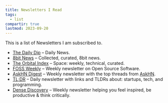 ```yaml
---
title: Newsletters I Read
tags:
  - list
compartir: true
lastmod: 2023-09-20
---
```



This is a list of Newsletters I am subscribed to.

* [The Daily Dip](https://www.thedailydip.co/) – Daily News.
* [8bit News](https://8bitnews.io/) – Collected, curated, 8bit news.
* [The Orbital Index](https://orbitalindex.com/) – Space: weekly, technical, curated.
* [FOSS Weekly](https://fossweekly.beehiiv.com/) – Weekly newsletter on Open Source Software.
* [AskHN Digest](https://askhndigest.com/) – Weekly newsletter with the top threads from [AskHN](https://news.ycombinator.com/ask).
* [TL;DR](https://tldr.tech/) – Daily newsletter with links and TLDRs about: startups, tech, and programming.
* [Dense Discovery](https://www.densediscovery.com/) – Weekly newsletter helping you feel inspired, be productive & think critically.
